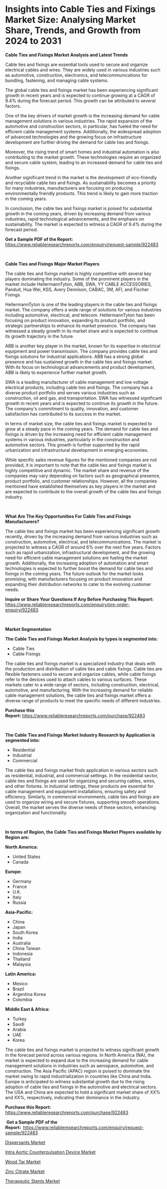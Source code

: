 <p><h1>Insights into Cable Ties and Fixings Market Size: Analysing Market Share, Trends, and Growth from 2024 to 2031</h1></p><p><strong>Cable Ties and Fixings Market Analysis and Latest Trends</strong></p>
<p><p>Cable ties and fixings are essential tools used to secure and organize electrical cables and wires. They are widely used in various industries such as automotive, construction, electronics, and telecommunications for bundling, fastening, and managing cable systems.</p><p>The global cable ties and fixings market has been experiencing significant growth in recent years and is expected to continue growing at a CAGR of 9.4% during the forecast period. This growth can be attributed to several factors.</p><p>One of the key drivers of market growth is the increasing demand for cable management solutions in various industries. The rapid expansion of the automotive and construction sectors, in particular, has fueled the need for efficient cable management systems. Additionally, the widespread adoption of advanced technologies and the growing focus on infrastructure development are further driving the demand for cable ties and fixings.</p><p>Moreover, the rising trend of smart homes and industrial automation is also contributing to the market growth. These technologies require an organized and secure cable system, leading to an increased demand for cable ties and fixings.</p><p>Another significant trend in the market is the development of eco-friendly and recyclable cable ties and fixings. As sustainability becomes a priority for many industries, manufacturers are focusing on producing environmentally friendly products. This trend is likely to gain more traction in the coming years.</p><p>In conclusion, the cable ties and fixings market is poised for substantial growth in the coming years, driven by increasing demand from various industries, rapid technological advancements, and the emphasis on sustainability. The market is expected to witness a CAGR of 9.4% during the forecast period.</p></p>
<p><strong>Get a Sample PDF of the Report:&nbsp;</strong> <a href="https://www.reliableresearchreports.com/enquiry/request-sample/922483">https://www.reliableresearchreports.com/enquiry/request-sample/922483</a></p>
<p>&nbsp;</p>
<p><strong>Cable Ties and Fixings Major Market Players</strong></p>
<p><p>The cable ties and fixings market is highly competitive with several key players dominating the industry. Some of the prominent players in the market include HellermannTyton, ABB, SWA, YY CABLE ACCESSORIES, Panduit, Hua Wei, KSS, Avery Dennison, CABAC, 3M, AFI, and Fischer Fixings.</p><p>HellermannTyton is one of the leading players in the cable ties and fixings market. The company offers a wide range of solutions for various industries including automotive, electrical, and telecom. HellermannTyton has been focusing on product innovation, expanding its product portfolio, and strategic partnerships to enhance its market presence. The company has witnessed a steady growth in its market share and is expected to continue its growth trajectory in the future.</p><p>ABB is another key player in the market, known for its expertise in electrical equipment and power transmission. The company provides cable ties and fixings solutions for industrial applications. ABB has a strong global presence and has sustained growth in the cable ties and fixings market. With its focus on technological advancements and product development, ABB is likely to experience further market growth.</p><p>SWA is a leading manufacturer of cable management and low voltage electrical products, including cable ties and fixings. The company has a diverse product portfolio and serves various industries such as construction, oil and gas, and transportation. SWA has witnessed significant growth in recent years and is expected to continue its growth in the future. The company's commitment to quality, innovation, and customer satisfaction has contributed to its success in the market.</p><p>In terms of market size, the cable ties and fixings market is expected to grow at a steady pace in the coming years. The demand for cable ties and fixings is driven by the increasing need for efficient cable management systems in various industries, particularly in the construction and automotive sectors. This growth is further supported by the rapid urbanization and infrastructural development in emerging economies.</p><p>While specific sales revenue figures for the mentioned companies are not provided, it is important to note that the cable ties and fixings market is highly competitive and dynamic. The market share and revenue of the companies may vary depending on factors such as geographical presence, product portfolio, and customer relationships. However, all the companies mentioned have established themselves as key players in the market and are expected to contribute to the overall growth of the cable ties and fixings industry.</p></p>
<p>&nbsp;</p>
<p><strong>What Are The Key Opportunities For Cable Ties and Fixings Manufacturers?</strong></p>
<p><p>The cable ties and fixings market has been experiencing significant growth recently, driven by the increasing demand from various industries such as construction, automotive, electrical, and telecommunications. The market is projected to witness a CAGR of around 6% over the next five years. Factors such as rapid urbanization, infrastructural development, and the growing need for efficient cable management solutions are fueling the market growth. Additionally, the increasing adoption of automation and smart technologies is expected to further boost the demand for cable ties and fixings in the coming years. The future outlook for the market looks promising, with manufacturers focusing on product innovation and expanding their distribution networks to cater to the evolving customer needs.</p></p>
<p><strong>Inquire or Share Your Questions If Any Before Purchasing This Report:</strong> <a href="https://www.reliableresearchreports.com/enquiry/pre-order-enquiry/922483">https://www.reliableresearchreports.com/enquiry/pre-order-enquiry/922483</a></p>
<p>&nbsp;</p>
<p><strong>Market Segmentation</strong></p>
<p><strong>The Cable Ties and Fixings Market Analysis by types is segmented into:</strong></p>
<p><ul><li>Cable Ties</li><li>Cable Fixings</li></ul></p>
<p><p>The cable ties and fixings market is a specialized industry that deals with the production and distribution of cable ties and cable fixings. Cable ties are flexible fasteners used to secure and organize cables, while cable fixings refer to the devices used to attach cables to various surfaces. These markets cater to a wide range of sectors, including construction, electrical, automotive, and manufacturing. With the increasing demand for reliable cable management solutions, the cable ties and fixings market offers a diverse range of products to meet the specific needs of different industries.</p></p>
<p><strong>Purchase this Report:&nbsp;</strong><a href="https://www.reliableresearchreports.com/purchase/922483">https://www.reliableresearchreports.com/purchase/922483</a></p>
<p>&nbsp;</p>
<p><strong>The Cable Ties and Fixings Market Industry Research by Application is segmented into:</strong></p>
<p><ul><li>Residential</li><li>Industrial</li><li>Commercial</li></ul></p>
<p><p>The cable ties and fixings market finds application in various sectors such as residential, industrial, and commercial settings. In the residential sector, cable ties and fixings are used for organizing and securing cables, wires, and other fixtures. In industrial settings, these products are essential for cable management and equipment installations, ensuring safety and efficiency. Similarly, in commercial environments, cable ties and fixings are used to organize wiring and secure fixtures, supporting smooth operations. Overall, the market serves the diverse needs of these sectors, enhancing organization and functionality.</p></p>
<p>&nbsp;</p>
<p><strong>In terms of Region, the Cable Ties and Fixings Market Players available by Region are:</strong></p>
<p>
    <p> <strong> North America: </strong>
        <ul>
            <li>United States</li>
            <li>Canada</li>
        </ul>
        </p> 
    <p> <strong> Europe: </strong>
        <ul>
            <li>Germany</li>
            <li>France</li>
            <li>U.K.</li>
            <li>Italy</li>
            <li>Russia</li>
        </ul>
        </p> 
    <p> <strong> Asia-Pacific: </strong>
        <ul>
            <li>China</li>
            <li>Japan</li>
            <li>South Korea</li>
            <li>India</li>
            <li>Australia</li>
            <li>China Taiwan</li>
            <li>Indonesia</li>
            <li>Thailand</li>
            <li>Malaysia</li>
        </ul>
        </p> 
    <p> <strong> Latin America: </strong>
        <ul>
            <li>Mexico</li>
            <li>Brazil</li>
            <li>Argentina Korea</li>
            <li>Colombia</li>
        </ul>
        </p> 
    <p> <strong> Middle East & Africa: </strong>
        <ul>
            <li>Turkey</li>
            <li>Saudi</li>
            <li>Arabia</li>
            <li>UAE</li>
            <li>Korea</li>
        </ul>
    </p>
    </p>
<p><p>The cable ties and fixings market is projected to witness significant growth in the forecast period across various regions. In North America (NA), the market is expected to expand due to the increasing demand for cable management solutions in industries such as aerospace, automotive, and construction. The Asia Pacific (APAC) region is poised to dominate the market owing to rapid industrialization in countries like China and India. Europe is anticipated to witness substantial growth due to the rising adoption of cable ties and fixings in the automotive and electrical sectors. The USA and China are expected to hold a significant market share of XX% and XX%, respectively, indicating their dominance in the industry.</p></p>
<p><strong>Purchase this Report: </strong><a href="https://www.reliableresearchreports.com/purchase/922483">https://www.reliableresearchreports.com/purchase/922483</a></p>
<p>&nbsp;<strong>Get a Sample PDF of the Report:&nbsp;&nbsp;</strong><a href="https://www.reliableresearchreports.com/enquiry/request-sample/922483">https://www.reliableresearchreports.com/enquiry/request-sample/922483</a></p>
<p><strong></strong></p>
<p><p><a href="https://medium.com/@madelynhowe_34212/decoding-dispersants-market-metrics-market-share-trends-and-growth-patterns-161f7e168c6e">Dispersants Market</a></p><p><a href="https://github.com/santosh758595/Market-Research-Report-List-3/blob/main/intra-aortic-counterpulsation-device-market.md">Intra Aortic Counterpulsation Device Market</a></p><p><a href="https://medium.com/@madelynhowe_34212/wood-tar-market-size-reveals-the-best-marketing-channels-in-global-industry-d52914be9c03">Wood Tar Market</a></p><p><a href="https://medium.com/@madelynhowe_34212/decoding-zinc-citrate-market-metrics-market-share-trends-and-growth-patterns-d379c9c49e26">Zinc Citrate Market</a></p><p><a href="https://github.com/Chiragrp25/Market-Research-Report-List-3/blob/main/therapeutic-stents-market.md">Therapeutic Stents Market</a></p></p>